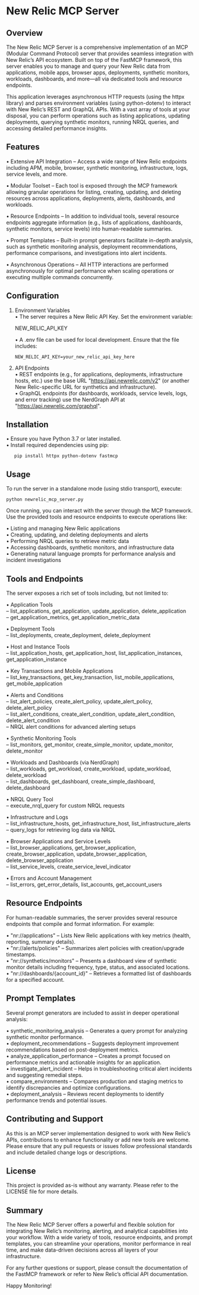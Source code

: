 New Relic MCP Server
====================

Overview
--------
The New Relic MCP Server is a comprehensive implementation of an MCP (Modular Command Protocol) server that provides seamless integration with New Relic’s API ecosystem. Built on top of the FastMCP framework, this server enables you to manage and query your New Relic data from applications, mobile apps, browser apps, deployments, synthetic monitors, workloads, dashboards, and more—all via dedicated tools and resource endpoints.

This application leverages asynchronous HTTP requests (using the httpx library) and parses environment variables (using python-dotenv) to interact with New Relic’s REST and GraphQL APIs. With a vast array of tools at your disposal, you can perform operations such as listing applications, updating deployments, querying synthetic monitors, running NRQL queries, and accessing detailed performance insights.

Features
--------
•  Extensive API Integration – Access a wide range of New Relic endpoints including APM, mobile, browser, synthetic monitoring, infrastructure, logs, service levels, and more.

•  Modular Toolset – Each tool is exposed through the MCP framework allowing granular operations for listing, creating, updating, and deleting resources across applications, deployments, alerts, dashboards, and workloads.

•  Resource Endpoints – In addition to individual tools, several resource endpoints aggregate information (e.g., lists of applications, dashboards, synthetic monitors, service levels) into human-readable summaries.

•  Prompt Templates – Built-in prompt generators facilitate in-depth analysis, such as synthetic monitoring analysis, deployment recommendations, performance comparisons, and investigations into alert incidents.

•  Asynchronous Operations – All HTTP interactions are performed asynchronously for optimal performance when scaling operations or executing multiple commands concurrently.

Configuration
-------------
1. Environment Variables  
   •  The server requires a New Relic API Key. Set the environment variable:
     
     NEW_RELIC_API_KEY  
     
   •  A .env file can be used for local development. Ensure that the file includes:
     
       NEW_RELIC_API_KEY=your_new_relic_api_key_here

2. API Endpoints  
   •  REST endpoints (e.g., for applications, deployments, infrastructure hosts, etc.) use the base URL "https://api.newrelic.com/v2" (or another New Relic-specific URL for synthetics and infrastructure).  
   •  GraphQL endpoints (for dashboards, workloads, service levels, logs, and error tracking) use the NerdGraph API at "https://api.newrelic.com/graphql".  

Installation
------------
•  Ensure you have Python 3.7 or later installed.  
•  Install required dependencies using pip:
     
       pip install httpx python-dotenv fastmcp

Usage
-----
To run the server in a standalone mode (using stdio transport), execute:

    python newrelic_mcp_server.py

Once running, you can interact with the server through the MCP framework. Use the provided tools and resource endpoints to execute operations like:

•  Listing and managing New Relic applications  
•  Creating, updating, and deleting deployments and alerts  
•  Performing NRQL queries to retrieve metric data  
•  Accessing dashboards, synthetic monitors, and infrastructure data  
•  Generating natural language prompts for performance analysis and incident investigations

Tools and Endpoints
-------------------
The server exposes a rich set of tools including, but not limited to:

•  Application Tools  
   – list_applications, get_application, update_application, delete_application  
   – get_application_metrics, get_application_metric_data

•  Deployment Tools  
   – list_deployments, create_deployment, delete_deployment

•  Host and Instance Tools  
   – list_application_hosts, get_application_host, list_application_instances, get_application_instance

•  Key Transactions and Mobile Applications  
   – list_key_transactions, get_key_transaction, list_mobile_applications, get_mobile_application

•  Alerts and Conditions  
   – list_alert_policies, create_alert_policy, update_alert_policy, delete_alert_policy  
   – list_alert_conditions, create_alert_condition, update_alert_condition, delete_alert_condition  
   – NRQL alert conditions for advanced alerting setups

•  Synthetic Monitoring Tools  
   – list_monitors, get_monitor, create_simple_monitor, update_monitor, delete_monitor

•  Workloads and Dashboards (via NerdGraph)  
   – list_workloads, get_workload, create_workload, update_workload, delete_workload  
   – list_dashboards, get_dashboard, create_simple_dashboard, delete_dashboard

•  NRQL Query Tool  
   – execute_nrql_query for custom NRQL requests

•  Infrastructure and Logs  
   – list_infrastructure_hosts, get_infrastructure_host, list_infrastructure_alerts  
   – query_logs for retrieving log data via NRQL

•  Browser Applications and Service Levels  
   – list_browser_applications, get_browser_application, create_browser_application, update_browser_application, delete_browser_application  
   – list_service_levels, create_service_level_indicator

•  Errors and Account Management  
   – list_errors, get_error_details, list_accounts, get_account_users

Resource Endpoints
------------------
For human-readable summaries, the server provides several resource endpoints that compile and format information. For example:

•  "nr://applications" – Lists New Relic applications with key metrics (health, reporting, summary details).  
•  "nr://alerts/policies" – Summarizes alert policies with creation/upgrade timestamps.  
•  "nr://synthetics/monitors" – Presents a dashboard view of synthetic monitor details including frequency, type, status, and associated locations.  
•  "nr://dashboards/{account_id}" – Retrieves a formatted list of dashboards for a specified account.

Prompt Templates
----------------
Several prompt generators are included to assist in deeper operational analysis:

•  synthetic_monitoring_analysis – Generates a query prompt for analyzing synthetic monitor performance.  
•  deployment_recommendations – Suggests deployment improvement recommendations based on post-deployment metrics.  
•  analyze_application_performance – Creates a prompt focused on performance metrics and actionable insights for an application.  
•  investigate_alert_incident – Helps in troubleshooting critical alert incidents and suggesting remedial steps.  
•  compare_environments – Compares production and staging metrics to identify discrepancies and optimize configurations.  
•  deployment_analysis – Reviews recent deployments to identify performance trends and potential issues.

Contributing and Support
-------------------------
As this is an MCP server implementation designed to work with New Relic’s APIs, contributions to enhance functionality or add new tools are welcome. Please ensure that any pull requests or issues follow professional standards and include detailed change logs or descriptions.

License
-------
This project is provided as-is without any warranty. Please refer to the LICENSE file for more details.

Summary
-------
The New Relic MCP Server offers a powerful and flexible solution for integrating New Relic’s monitoring, alerting, and analytical capabilities into your workflow. With a wide variety of tools, resource endpoints, and prompt templates, you can streamline your operations, monitor performance in real time, and make data-driven decisions across all layers of your infrastructure.

For any further questions or support, please consult the documentation of the FastMCP framework or refer to New Relic’s official API documentation.

Happy Monitoring!